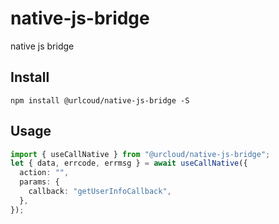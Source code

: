 # native-js-bridge

native js bridge

## Install

```
npm install @urlcoud/native-js-bridge -S
```

## Usage

```ts
import { useCallNative } from "@urcloud/native-js-bridge";
let { data, errcode, errmsg } = await useCallNative({
  action: "",
  params: {
    callback: "getUserInfoCallback",
  },
});
```
